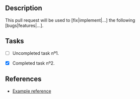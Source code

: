 ## Description

This pull request will be used to [fix|implement|...] the following [bugs|features|...].

## Tasks

- [ ] Uncompleted task nº1.
- [x] Completed task nº2.


## References

- [Example reference](http://www.example.com)